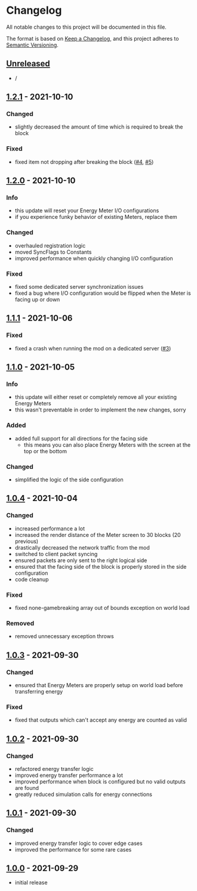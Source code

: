 # Changelog

All notable changes to this project will be documented in this file.

The format is based on [Keep a Changelog],
and this project adheres to [Semantic Versioning].

## [Unreleased]
- /


## [1.2.1] - 2021-10-10

### Changed
- slightly decreased the amount of time which is required to break the block

### Fixed
- fixed item not dropping after breaking the block ([#4], [#5])

<!-- Links -->
[#4]: https://github.com/RLNT/minecraft_energymeter/issues/4
[#5]: https://github.com/RLNT/minecraft_energymeter/pull/5


## [1.2.0] - 2021-10-10

### Info
- this update will reset your Energy Meter I/O configurations
- if you experience funky behavior of existing Meters, replace them

### Changed
- overhauled registration logic
- moved SyncFlags to Constants
- improved performance when quickly changing I/O configuration

### Fixed
- fixed some dedicated server synchronization issues
- fixed a bug where I/O configuration would be flipped when the Meter is facing up or down


## [1.1.1] - 2021-10-06

### Fixed
- fixed a crash when running the mod on a dedicated server ([#3])

<!-- Links -->
[#3]: https://github.com/RLNT/minecraft_energymeter/issues/3


## [1.1.0] - 2021-10-05

### Info
- this update will either reset or completely remove all your existing Energy Meters
- this wasn't preventable in order to implement the new changes, sorry

### Added
- added full support for all directions for the facing side
  - this means you can also place Energy Meters with the screen at the top or the bottom

### Changed
- simplified the logic of the side configuration


## [1.0.4] - 2021-10-04

### Changed
- increased performance a lot
- increased the render distance of the Meter screen to 30 blocks (20 previous)
- drastically decreased the network traffic from the mod
- switched to client packet syncing
- ensured packets are only sent to the right logical side
- ensured that the facing side of the block is properly stored in the side configuration
- code cleanup

### Fixed
- fixed none-gamebreaking array out of bounds exception on world load

### Removed
- removed unnecessary exception throws


## [1.0.3] - 2021-09-30

### Changed
- ensured that Energy Meters are properly setup on world load before transferring energy

### Fixed
- fixed that outputs which can't accept any energy are counted as valid


## [1.0.2] - 2021-09-30

### Changed
- refactored energy transfer logic
- improved energy transfer performance a lot
- improved performance when block is configured but no valid outputs are found
- greatly reduced simulation calls for energy connections


## [1.0.1] - 2021-09-30

### Changed
- improved energy transfer logic to cover edge cases
- improved the performance for some rare cases


## [1.0.0] - 2021-09-29
- initial release

<!-- Links -->
[keep a changelog]: https://keepachangelog.com/en/1.0.0/
[semantic versioning]: https://semver.org/spec/v2.0.0.html

<!-- Versions -->
[unreleased]: https://github.com/RLNT/minecraft_energymeter/compare/v1.16-1.2.1...HEAD
[1.2.1]: https://github.com/RLNT/minecraft_energymeter/compare/v1.16-1.2.0..v1.16-1.2.1
[1.2.0]: https://github.com/RLNT/minecraft_energymeter/compare/v1.16-1.1.1..v1.16-1.2.0
[1.1.1]: https://github.com/RLNT/minecraft_energymeter/compare/v1.16-1.1.0..v1.16-1.1.1
[1.1.0]: https://github.com/RLNT/minecraft_energymeter/compare/v1.16-1.0.4..v1.16-1.1.0
[1.0.4]: https://github.com/RLNT/minecraft_energymeter/compare/v1.16-1.0.3..v1.16-1.0.4
[1.0.3]: https://github.com/RLNT/minecraft_energymeter/compare/v1.16-1.0.2..v1.16-1.0.3
[1.0.2]: https://github.com/RLNT/minecraft_energymeter/compare/v1.16-1.0.1..v1.16-1.0.2
[1.0.1]: https://github.com/RLNT/minecraft_energymeter/compare/v1.16-1.0.0..v1.16-1.0.1
[1.0.0]: https://github.com/RLNT/minecraft_energymeter/releases/tag/v1.16-1.0.0
